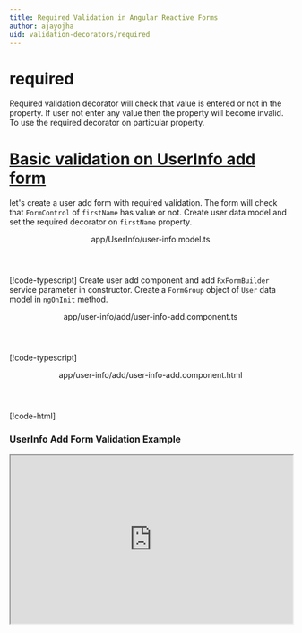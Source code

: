```yaml
---
title: Required Validation in Angular Reactive Forms
author: ajayojha
uid: validation-decorators/required
---
```

# required
Required validation decorator will check that value is entered or not in the property. If user not enter any value then the property will become invalid. To use the required decorator on particular property.
 
# [Basic validation on UserInfo add form  ](#tab/basic-validation-on-UserInfo-add-form)
let's create a user add form with required validation. The form will check that `FormControl` of `firstName` has value or not. 
Create user data model and set the required decorator on `firstName` property.
<header class="header-tab-title">app/UserInfo/user-info.model.ts</header>

[!code-typescript[](../../examples/reactive-form-validators/required/rxweb-required-validation-add-angular-reactive-form/src/app/user-info/user-info.model.ts?highlight=5)]
Create user add component and add `RxFormBuilder` service parameter in constructor. Create a `FormGroup` object of `User` data model in `ngOnInit` method.
<header class="header-tab-title">app/user-info/add/user-info-add.component.ts</header>

[!code-typescript[](../../examples/reactive-form-validators/required/rxweb-required-validation-add-angular-reactive-form/src/app/user-info/add/user-info-add.component.ts?highlight=17,21-22)]
<header class="header-tab-title">app/user-info/add/user-info-add.component.html</header>

[!code-html[](../../examples/reactive-form-validators/required/rxweb-required-validation-add-angular-reactive-form/src/app/user-info/add/user-info-add.component.html)]

<h3>UserInfo Add Form Validation Example</h3>
<iframe src="https://stackblitz.com/edit/rxweb-required-validation-add-angular-reactive-form?embed=1&file=src/styles.css&hideExplorer=1&hideNavigation=1&view=preview" width="100%" height="300">

# [Basic validation on UserInfo edit  form](#tab/basic-validation-on-UserInfo-edit-form)
let's create a user edit form with required validation. The form will check that `FormControl` of `firstName` has value or not. 
Create user data model and set the required decorator on `firstName` property.
<header class="header-tab-title">app/UserInfo/user-info.model.ts</header>

[!code-typescript[](../../examples/reactive-form-validators/required/rxweb-required-validation-edit-angular-reactive-form/src/app/user-info/user-info.model.ts?highlight=5)]
Create user edit component and add `RxFormBuilder` and `HttpClient` service parameter  in constructor. On `ngOnInit` method get request method for getting data from json or server and that data pass in `this.formBuilder.formGroup<UserInfo>(UserInfo,userInfo)`
<header class="header-tab-title">app/user-info/edit/user-info-edit.component.ts</header>

[!code-typescript[](../../examples/reactive-form-validators/required/rxweb-required-validation-edit-angular-reactive-form/src/app/user-info/edit/user-info-edit.component.ts?highlight=17,21-22)]
<header class="header-tab-title">app/user-info/edit/user-info-edit.component.html</header>

[!code-html[](../../examples/reactive-form-validators/required/rxweb-required-validation-edit-angular-reactive-form/src/app/user-info/edit/user-info-edit.component.html)]

<h3>UserInfo Edit Form Validation Example</h3>
<iframe src="https://stackblitz.com/edit/rxweb-required-validation-edit-angular-reactive-form?embed=1&file=src/styles.css&hideExplorer=1&hideNavigation=1&view=preview" width="100%" height="300">

---

# RequiredConfig 
Below options are not mandatory to use in the `@required()` decorator. If needed then use the below options.


|Option | Description |
|--- | ---- |
|[conditionalExpression](#conditionalexpression) | Required validation should be applied if the condition is matched in the `conditionalExpression` function. Validation framework will pass two parameters at the time of `conditionalExpression` check. Those two parameters are current `FormGroup` value and root `FormGroup` value. You can apply the condition on respective object value.If there is need of dynamic validation means it is not fixed in client code, it will change based on some criterias. In this scenario you can bind the expression based on the expression value is coming from the web server in `string` format. The `conditionalExpression` will work as same as client function. |
|[message](#message) | To override the global configuration message and show the custom message on particular control property. |

## conditionalExpression 
Type :  `Function`  |  `string` 

Required validation should be applied if the condition is matched in the `conditionalExpression` function. Validation framework will pass two parameters at the time of `conditionalExpression` check. Those two parameters are current `FormGroup` value and root `FormGroup` value. You can apply the condition on respective object value.
If there is need of dynamic validation means it is not fixed in client code, it will change based on some criterias. In this scenario you can bind the expression based on the expression value is coming from the web server in `string` format. The `conditionalExpression` will work as same as client function.
 
> Binding `conditionalExpression` with `Function` object.
<header class="header-title">user.model.ts (User class property)</header>

[!code-typescript[](../../examples/reactive-form-validators/required/complete-rxweb-required-validation-add-angular-reactive-form/src/app/user/user.model.ts#L7-L8)]

 
> Binding `conditionalExpression` with `string` datatype.
<header class="header-title">user.model.ts (User class property)</header>

[!code-typescript[](../../examples/reactive-form-validators/required/complete-rxweb-required-validation-add-angular-reactive-form/src/app/user/user.model.ts#L7-L8)]

## message 
Type :  `string` 

To override the global configuration message and show the custom message on particular control property.
 
<header class="header-title">user.model.ts (User class property)</header>

[!code-typescript[](../../examples/reactive-form-validators/required/complete-rxweb-required-validation-add-angular-reactive-form/src/app/user/user.model.ts#L10-L11)]


# required Validation Complete Example
# [User Model](#tab/complete-user)
<header class="header-tab-title">app/user/user.model.ts</header>

[!code-typescript[](../../examples/reactive-form-validators/required/complete-rxweb-required-validation-add-angular-reactive-form/src/app/user/user.model.ts)]

# [Address Info Add Component](#tab/complete-user-add-component)
<header class="header-tab-title">app/user/add/user-add.component.ts</header>

[!code-typescript[](../../examples/reactive-form-validators/required/complete-rxweb-required-validation-add-angular-reactive-form/src/app/user/add/user-add.component.ts)]

# [Address Info Add Html Component](#tab/complete-user-add-html-component)
<header class="header-tab-title">app/user/add/user-add.component.html</header>

[!code-html[](../../examples/reactive-form-validators/required/complete-rxweb-required-validation-add-angular-reactive-form/src/app/user/add/user-add.component.html)]

# [Working Example](#tab/complete-working-example)
<iframe src="https://stackblitz.com/edit/complete-rxweb-required-validation-add-angular-reactive-form?embed=1&file=src/app/address-info/address&hideNavigation=1&view=preview" width="100%" height="500">

---

# Dynamic required Validation Complete Example
# [User Model](#tab/dynamic-user)
<header class="header-tab-title">app/user/user.model.ts</header>

[!code-typescript[](../../examples/reactive-form-validators/required/dynamic-rxweb-required-validation-add-angular-reactive-form/src/app/user/user.model.ts)]

# [Address Info Add Component](#tab/dynamic-user-add-component)
<header class="header-tab-title">app/user/add/user-add.component.ts</header>

[!code-typescript[](../../examples/reactive-form-validators/required/dynamic-rxweb-required-validation-add-angular-reactive-form/src/app/user/add/user-add.component.ts)]

# [Address Info Add Html Component](#tab/dynamic-user-add-html-component)
<header class="header-tab-title">app/user/add/user-add.component.html</header>

[!code-html[](../../examples/reactive-form-validators/required/dynamic-rxweb-required-validation-add-angular-reactive-form/src/app/user/add/user-add.component.html)]

# [Working Example](#tab/dynamic-working-example)
<iframe src="https://stackblitz.com/edit/dynamic-rxweb-required-validation-add-angular-reactive-form?embed=1&file=src/app/address-info/address&hideNavigation=1&view=preview" width="100%" height="500">

---

<iframe src="http://gitlogin.azurewebsites.net/#!/issue/validator/required" width="100%" height="500">





